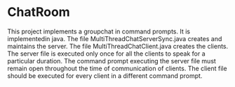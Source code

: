 # ChatRoom
This project implements a groupchat in command prompts. It is implementedin java.
The file MultiThreadChatServerSync.java creates and maintains the server.
The file MultiThreadChatClient.java creates the clients.
The server file is executed only once for all the clients to speak for a particular duration. The command prompt executing the server file must remain open throughout the time of communication of clients.
The client file should be executed for every client in a different command prompt.
